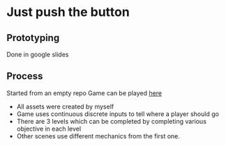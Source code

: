 # Just push the button

## Prototyping
Done in google slides

## Process
Started from an empty repo
Game can be played [here](https://emosewamc.github.io/IHaveToCreateANewRepositoryForEveryAssignmentThanks/)
- All assets were created by myself
- Game uses continuous discrete inputs to tell where a player should go
- There are 3 levels which can be completed by completing various objective in each level
- Other scenes use different mechanics from the first one.
